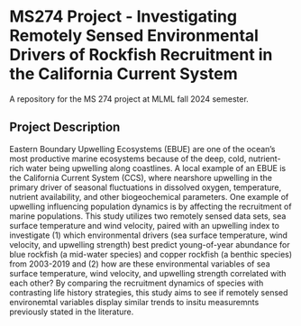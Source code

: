 # MS274 Project - Investigating Remotely Sensed Environmental Drivers of Rockfish Recruitment in the California Current System

A repository for the MS 274 project at MLML fall 2024 semester. 

## Project Description 
Eastern Boundary Upwelling Ecosystems (EBUE) are one of the ocean’s most productive marine ecosystems because of the deep, cold, nutrient-rich water being upwelling along coastlines. A local example of an EBUE is the California Current System (CCS), where nearshore upwelling in the primary driver of seasonal fluctuations in dissolved oxygen, temperature, nutrient availability, and other biogeochemical parameters. One example of upwelling influencing  population dynamics is by affecting the recruitment of marine populations. This study utilizes two remotely sensed data sets, sea surface temperature and wind velocity, paired with an upwelling index to investigate (1) which environmental drivers (sea surface temperature, wind velocity, and upwelling strength) best predict young-of-year abundance for blue rockfish (a mid-water species) and copper rockfish (a benthic species) from 2003-2019 and (2) how are these environmental variables of sea surface temperature, wind velocity, and upwelling strength correlated with each other? By comparing the recruitment dynamics of species with contrasting life history strategies, this study aims to see if remotely sensed environemtal variables display similar trends to insitu measuremnts previously stated in the literature. 
